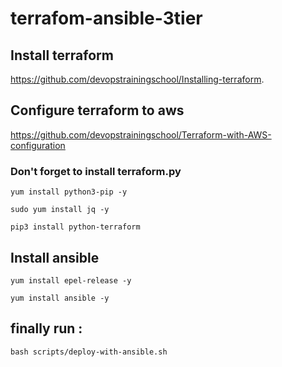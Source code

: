 # terrafom-ansible-3tier
## Install terraform
https://github.com/devopstrainingschool/Installing-terraform.

## Configure terraform to aws
https://github.com/devopstrainingschool/Terraform-with-AWS-configuration
### Don't forget to install terraform.py
```
yum install python3-pip -y
```
```
sudo yum install jq -y
```

```
pip3 install python-terraform
```
## Install ansible
```
yum install epel-release -y
```
```
yum install ansible -y
```

## finally run :
```
bash scripts/deploy-with-ansible.sh
```
